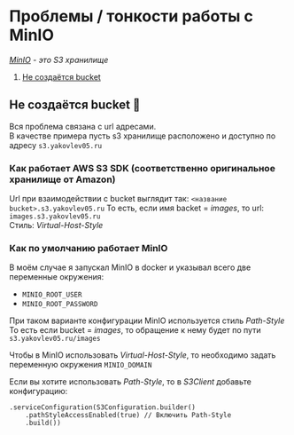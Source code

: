 # Проблемы / тонкости работы с MinIO

*[MinIO](https://min.io/) - это S3 хранилище*

1. [Не создаётся bucket](#не-создаётся-bucket)

## Не создаётся bucket 🤕

Вся проблема связана с url адресами.  
В качестве примера пусть s3 хранилище расположено и доступно по адресу ```s3.yakovlev05.ru```

### Как работает AWS S3 SDK (соответственно оригинальное хранилище от Amazon)

Url при взаимодействии с bucket выглядит так: ```<название bucket>.s3.yakovlev05.ru```
То есть, если имя backet = *images*, то url: ```images.s3.yakovlev05.ru```  
Стиль: *Virtual-Host-Style*

### Как по умолчанию работает MinIO

В моём случае я запускал MinIO в docker и указывал всего две переменные окружения:

- ```MINIO_ROOT_USER```
- ```MINIO_ROOT_PASSWORD```

При таком варианте конфигурации MinIO используется стиль *Path-Style*  
То есть если bucket = *images*, то обращение к нему будет по пути ```s3.yakovlev05.ru/images```

Чтобы в MinIO использовать *Virtual-Host-Style*, то необходимо задать
переменную окружения ```MINIO_DOMAIN```

Если вы хотите использовать *Path-Style*, то в *S3Client* добавьте конфигурацию:
```
.serviceConfiguration(S3Configuration.builder()
    .pathStyleAccessEnabled(true) // Включить Path-Style
    .build())
```